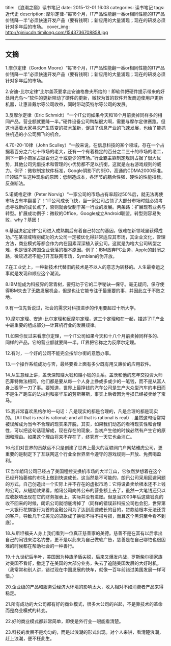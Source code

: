 title: 《浪潮之巅》读书笔记
date: 2015-12-01 16:03
categories: 读书笔记
tags: 近代史
description: 摩尔定律-“每18个月，IT产品性能翻一番or相同性能的IT产品价钱降一半”必须快速开发产品（要有钱啊）；新应用的大量涌现；现在的研发必须针对多年后的市场。
cover_img: http://qiniucdn.timilong.com/1543736708858.jpg

---

## 文摘
1.摩尔定律（Gordon Moore）“每18个月，IT产品性能翻一番or相同性能的IT产品价钱降一半”必须快速开发产品（要有钱啊）；新应用的大量涌现；现在的研发必须针对多年后的市场。

2.安迪-比尔定律“比尔盖茨要拿走安迪格鲁夫所给的！即软件把硬件提示带来的好处用光鸟～”软件的更新带动了硬件的更新，微软为首的软件开发商迫使用户更新机器，让惠普戴尔等公司收益，同时带动英特尔等公司的发展。

3.反摩尔定律（Eric Schmidt）“一个IT公司如果今天和18个月前卖掉同样多的相同产品，营业额就要降一半。”硬件设备公司鸭梨很大啊，需要与摩尔定律赛跑。但这也逼着大家寻求产生质变的技术革新，促进了信息产业的飞速发展，也给了能抓住机遇的小公司腾飞的机会。

4.70-20-10律（John Sculley）“一般来说，在信息科技的某个领域，存在一个占据着百分之六七十市场的老大，还有一个有着稳定的百分之二三十的市场的老二，剩下一群小商家占据百分之十或更少的市场。”行业霸主靠制定规则占据了很大优势，其他公司凭借技术和管理的小优势都不足以抗衡，这就是左右游戏规则的威力。例子：微软制定软件标准，Google阴影下的SEO，高通的CDMA2000标准。IT领域产生这种现象的原因：低制造成本，各环节的耦合性强，硬性的性能指标，反垄断法。

5.诺威格定律（Peter Norvig）“一家公司的市场占有率超过50%后，就无法再使市场占有率翻番了！”IT公司成长飞快，当一家公司占领了大部分市场时就必须考虑寻找新的成长点了，否则就会受制于某一行业的发展。两条路：扩展现有业务与转型。扩展成功例子：微软的Office，Google成立Android联盟。转型则容易失败，why？基因！

6.基因决定定律“公司进入成熟期后有着自己特定的基因，很难在新领域里获得成功。”在某领域特别成功的大公司一定被优化得非常适应其市场，其企业文化，管理方法，商业模式等都会作为内在因素深深植入该公司。这就是为啥大公司转型之难，也是很多跨国企业衰落的根本原因。例子：IBM放弃PC业务，Apple的封闭之路，微软迟迟不能打开互联网市场，Symbian的伪开放。

7.在工业史上，一种新技术代替旧的技术是不以人的意志为转移的。人生最幸运之事就是发现和顺应这个潮流。

8.IBM能成为科技界的常青树，要归功于它的二字秘诀—保守。毫无疑问，保守使得IBM失去了无数发展机会，但是也让它能专注于最重要的事，并因此立于不败之地。

9.有一位先哲说过，社会的需求对科技进步的作用要超过十所大学。

10.摩尔定理、安迪-比尔定理和反摩尔定理，这三个定理和在一起，描述了IT产业中最重要的组成部分—计算机行业的发展规律。

11.如果你反过来看摩尔定理，一个IT公司如果今天和十八个月前卖掉同样多的、同样的产品，它的营业额就要降一半。IT界把它称之为反摩尔定理。

12.有时，一个好的公司不能完全按华尔街的意愿办事。

13.一个操作系统成功与否，最终要看上面有多少既有用又廉价的应用软件。

14.从生意经上讲，盖茨深知赚大钱和赚小钱的关系。盖茨和他的忘年交投资大师巴菲特做法相同，他们都是要从每一个人身上挣或多或少的一笔钱，而不是从富人身上狠宰一刀了事。要知道，世界上最挣钱的汽车公司是生产大众型汽车的丰田而不是生产跑车的法拉利和豪华车的劳斯莱斯，事实上后者因为亏损已经被卖给了宝马。

15.我非常喜欢黑格尔的一句话：凡是现实的都是合理的，凡是合理的都是现实的。（All that is real is rational; and all that is rational is real）. 虽然这句话常常被误解成为当今不合理的现实来开脱，其实，如果我们动态的看待现实性和合理性，可以把这句话理解成，现在存在的现象，当初产生他的时候必然有产生它的原因和理由。如果这个理由将来不存在了，终究有一天它也会消亡。

16.他们对世界的贡献远不只是创建了世界上最大的互联网门户网站雅虎公司，更重要的是制定下了互联网这个行业全世界至今遵守的游戏规则—开放、免费喝盈利。

17.当年朗讯公司已经占了美国程控交换机市场的大半江山，它依然梦想着在这个已经开始萎缩的市场上做到快速成长。这当然是不可能的，朗讯公司采用回避问题的方式，自己创造出一个实际上并不存在的虚拟市场：它将设备卖给根本还不上钱的公司。从短期效果看，朗讯公司向外公布的营业额上去了，虽然一大笔钱还只以应收款项出现在它的财务报表上，实际并没有进账。但是当2000年后这些钱真的收不回来的时候，朗讯公司就彻底垮掉了（同样的错误非科技公司也会犯，世界第一大银行花旗银行为首的金融公司为了达到高速成长的目的，贷款给根本无法还贷的客户，导致几千亿美元的贷款成了换张不得不报亏损，而且这个黑洞至今看不到底）。

18.从斯坦福夫人身上我们看到一位真正慈善家的美德。慈善不是在富有以后拿出自己的闲钱来沽名钓誉，更不是以此来为自己做软广告，慈善是在自己哪怕也很困难的时候都在帮助社会的一种善行。

19.十九世纪后半叶，美国因为种族矛盾尖锐，后来又爆发内战，罗斯柴尔德家族对美国不看好，撤走了在美国的大部分业务，失去了追随美国发展的大好时机。（我常常和别人讲，错过现在中国发展的快车，就像一百年前错过美国发展一样可惜。）

20.企业级的产品和服务受经济大环境的影响太大，收入相对不如消费者产品来得稳定。

21.所有成功的大公司都有好的商业模式，很多大公司的兴起，不是靠技术的革命而是商业模式的转变。

22.好的商业模式都非常简单，即使是外行业一眼能看清楚。

23.科技的发展不是均匀的，而是以浪潮的形式出现。对个人来讲，看清楚浪潮，赶上浪潮，便不枉此生。

